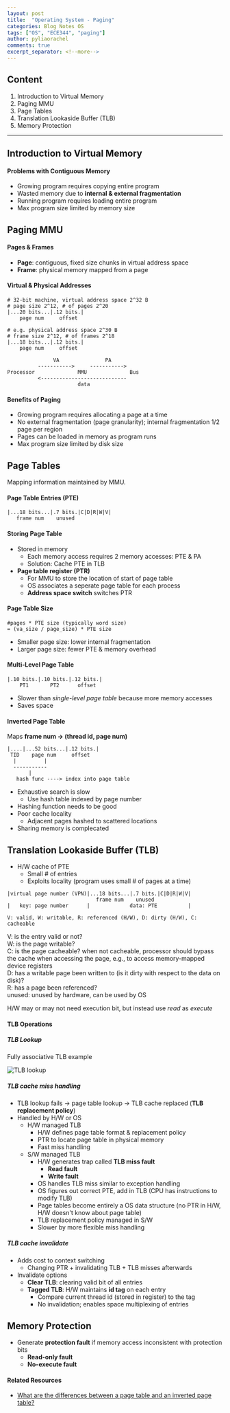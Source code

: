 ```yaml
---
layout: post
title:  "Operating System - Paging"
categories: Blog Notes OS
tags: ["OS", "ECE344", "paging"]
author: pyliaorachel
comments: true
excerpt_separator: <!--more-->
---
```


## Content

1. Introduction to Virtual Memory
2. Paging MMU
3. Page Tables
4. Translation Lookaside Buffer (TLB)
5. Memory Protection

<!--more-->
---
## Introduction to Virtual Memory

#### Problems with Contiguous Memory

- Growing program requires copying entire program
- Wasted memory due to __internal & external fragmentation__
- Running program requires loading entire program
- Max program size limited by memory size

## Paging MMU

#### Pages & Frames

- __Page__: contiguous, fixed size chunks in virtual address space
- __Frame__: physical memory mapped from a page

#### Virtual & Physical Addresses

```
# 32-bit machine, virtual address space 2^32 B
# page size 2^12, # of pages 2^20
|...20 bits...|.12 bits.|
	page num	 offset

# e.g. physical address space 2^30 B
# frame size 2^12, # of frames 2^18
|...18 bits...|.12 bits.|
	page num	 offset

			   VA				PA
		  ----------->     ----------->
Processor 			   MMU 				Bus
		  <----------------------------
		  	   		   data
```

#### Benefits of Paging

- Growing program requires allocating a page at a time
- No external fragmentation (page granularity); internal fragmentation 1/2 page per region
- Pages can be loaded in memory as program runs
- Max program size limited by disk size

## Page Tables

Mapping information maintained by MMU.

#### Page Table Entries (PTE)

```
|...18 bits...|.7 bits.|C|D|R|W|V|
   frame num	unused
```

#### Storing Page Table

- Stored in memory
	- Each memory access requires 2 memory accesses: PTE & PA
	- Solution: Cache PTE in TLB
- __Page table register (PTR)__
	- For MMU to store the location of start of page table
	- OS associates a seperate page table for each process
	- __Address space switch__ switches PTR

#### Page Table Size

```
#pages * PTE size (typically word size)
= (va_size / page_size) * PTE size
```

- Smaller page size: lower internal fragmentation
- Larger page size: fewer PTE & memory overhead

#### Multi-Level Page Table

```
|.10 bits.|.10 bits.|.12 bits.|
	PT1		  PT2	   offset
```

- Slower than _single-level page table_ because more memory accesses
- Saves space

#### Inverted Page Table

Maps __frame num -> (thread id, page num)__

```
|....|...52 bits...|.12 bits.|
 TID    page num	 offset
  |			|
  -----------
  	   |
   hash func ----> index into page table
```

- Exhaustive search is slow
	- Use hash table indexed by page number
- Hashing function needs to be good
- Poor cache locality
	- Adjacent pages hashed to scattered locations
- Sharing memory is complecated

## Translation Lookaside Buffer (TLB)

- H/W cache of PTE
	- Small # of entries
	- Exploits locality (program uses small # of pages at a time)

```
|virtual page number (VPN)|...18 bits...|.7 bits.|C|D|R|W|V|
   							 frame num	  unused
|	key: page number	  |				data: PTE		   |

V: valid, W: writable, R: referenced (H/W), D: dirty (H/W), C: cacheable
```

V: is the entry valid or not?  
W: is the page writable?  
C: is the page cacheable? when not cacheable, processor should bypass the cache when accessing the page, e.g., to access memory-mapped device registers  
D: has a writable page been written to (is it dirty with respect to the data on disk)?  
R: has a page been referenced?  
unused: unused by hardware, can be used by OS  

H/W may or may not need execution bit, but instead use _read_ as _execute_  

#### TLB Operations

##### TLB Lookup

Fully associative TLB example  

![TLB lookup](http://www.cems.uwe.ac.uk/~br-gaster/courses/2015-2016/CNOS/lectures/reveal.js-jade/decks/cnos_lecture9/resources/tlb-lookup.png)

##### TLB cache miss handling

- TLB lookup fails -> page table lookup -> TLB cache replaced (__TLB replacement policy__)
- Handled by H/W or OS
	- H/W managed TLB
		- H/W defines page table format & replacement policy
		- PTR to locate page table in physical memory
		- Fast miss handling
	- S/W managed TLB
		- H/W generates trap called __TLB miss fault__
			- __Read fault__
			- __Write fault__
		- OS handles TLB miss similar to exception handling
		- OS figures out correct PTE, add in TLB (CPU has instructions to modify TLB)
		- Page tables become entirely a OS data structure (no PTR in H/W, H/W doesn't know about page table)
		- TLB replacement policy managed in S/W
		- Slower by more flexible miss handling

##### TLB cache invalidate

- Adds cost to context switching
	- Changing PTR + invalidating TLB + TLB misses afterwards
- Invalidate options
	- __Clear TLB__: clearing valid bit of all entries
	- __Tagged TLB__: H/W maintains __id tag__ on each entry
		- Compare current thread id (stored in register) to the tag
		- No invalidation; enables space multiplexing of entries

## Memory Protection

- Generate __protection fault__ if memory access inconsistent with protection bits
	- __Read-only fault__
	- __No-execute fault__

#### Related Resources

* [What are the differences between a page table and an inverted page table?](https://www.quora.com/What-is-the-differences-between-a-page-table-and-an-inverted-page-table)




















